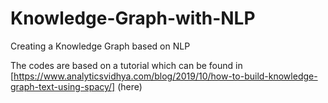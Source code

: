 # Knowledge-Graph-with-NLP
Creating a Knowledge Graph based on NLP

The codes are based on a tutorial which can be found in [https://www.analyticsvidhya.com/blog/2019/10/how-to-build-knowledge-graph-text-using-spacy/] (here)
